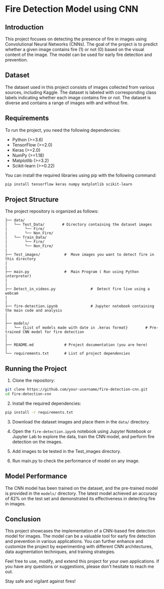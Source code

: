 # Fire Detection Model using CNN

## Introduction

This project focuses on detecting the presence of fire in images using Convolutional Neural Networks (CNNs).
The goal of the project is to predict whether a given image contains fire (1) or not (0) based on the visual
content of the image. The model can be used for early fire detection and prevention.

## Dataset

The dataset used in this project consists of images collected from various sources,
including Kaggle. The dataset is labeled with corresponding class labels indicating 
whether each image contains fire or not. The dataset is diverse and contains a range of images with and without fire.

## Requirements

To run the project, you need the following dependencies:

- Python (>=3.6)
- TensorFlow (>=2.0)
- Keras (>=2.0)
- NumPy (>=1.18)
- Matplotlib (>=3.2)
- Scikit-learn (>=0.22)

You can install the required libraries using pip with the following command:

```bash
pip install tensorflow keras numpy matplotlib scikit-learn
```

## Project Structure

The project repository is organized as follows:

```
├── data/
│   └── Test_Data/        # Directory containing the dataset images
|        └── Fire/
|        └── Non_Fire/
│   └── Train_Data/
|        └── Fire/
|        └── Non_Fire/
|
├── Test_images/           #  Move images you want to detect fire in this directory
|            
|
├── main.py                #  Main Program ( Run using Python interpreter)        
|
|
├── Detect_in_videos.py                #  Detect fire live using a webcam
|
|
├── fire-detection.ipynb               # Jupyter notebook containing the main code and analysis
│ 
│
├── models/
│   └── {List of models made with date in .keras format}        # Pre-trained CNN model for fire detection
│
|
├── README.md              # Project documentation (you are here)
│
└── requirements.txt       # List of project dependencies
```

## Running the Project

1. Clone the repository:

```bash
git clone https://github.com/your-username/fire-detection-cnn.git
cd fire-detection-cnn
```

2. Install the required dependencies:

```bash
pip install -r requirements.txt
```

3. Download the dataset images and place them in the `data/` directory.

4. Open the `fire-detection.ipynb` notebook using Jupyter Notebook or Jupyter Lab to explore the data, train the CNN model, and perform fire detection on the images.

5. Add images to be tested in the Test_images directory.

6. Run main.py to check the performance of model on any image.

## Model Performance

The CNN model has been trained on the dataset, and the pre-trained model is provided in the `models/` directory.
The latest model achieved an accuracy of 82% on the test set and demonstrated its effectiveness in detecting fire in images.

## Conclusion

This project showcases the implementation of a CNN-based fire detection model for images. The model can be a valuable tool for early fire detection and prevention in various applications. You can further enhance and customize the project by experimenting with different CNN architectures, data augmentation techniques, and training strategies.

Feel free to use, modify, and extend this project for your own applications. If you have any questions or suggestions, please don't hesitate to reach me out.

Stay safe and vigilant against fires!
